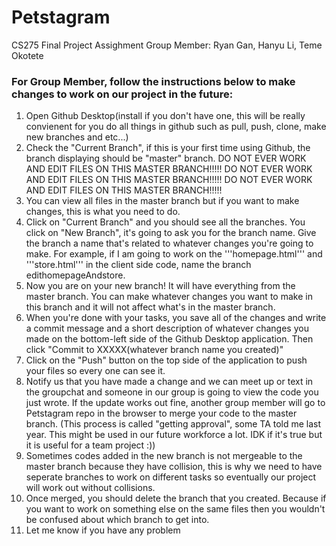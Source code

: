 # Petstagram
CS275 Final Project Assighment
Group Member: Ryan Gan, Hanyu Li, Teme Okotete

### For Group Member, follow the instructions below to make changes to work on our project in the future:
1. Open Github Desktop(install if you don't have one, this will be really convienent for you do all things in github such as pull, push, clone, make new branches and etc...)
2. Check the "Current Branch", if this is your first time using Github, the branch displaying should be "master" branch. 
    DO NOT EVER WORK AND EDIT FILES ON THIS MASTER BRANCH!!!!!
    DO NOT EVER WORK AND EDIT FILES ON THIS MASTER BRANCH!!!!!
    DO NOT EVER WORK AND EDIT FILES ON THIS MASTER BRANCH!!!!!
3. You can view all files in the master branch but if you want to make changes, this is what you need to do.
4. Click on "Current Branch" and you should see all the branches. You click on "New Branch", it's going to ask you for the branch name. Give the branch a name that's related to whatever changes you're going to make. For example, if I am going to work on the '''homepage.html''' and '''store.html''' in the client side code, name the branch edithomepageAndstore. 
5. Now you are on your new branch! It will have everything from the master branch. You can make whatever changes you want to make in this branch and it will not affect what's in the master branch.
6. When you're done with your tasks, you save all of the changes and write a commit message and a short description of whatever changes you made on the bottom-left side of the Github Desktop application. Then click "Commit to XXXXX(whatever branch name you created)"
7. Click on the "Push" button on the top side of the application to push your files so every one can see it.
8. Notify us that you have made a change and we can meet up or text in the groupchat and someone in our group is going to view the code you just wrote. If the update works out fine, another group member will go to Petstagram repo in the browser to merge your code to the master branch. (This process is called "getting approval", some TA told me last year. This might be used in our future workforce a lot. IDK if it's true but it is useful for a team project :)) 
9. Sometimes codes added in the new branch is not mergeable to the master branch because they have collision, this is why we need to have seperate branches to work on different tasks so eventually our project will work out without collisions. 
10. Once merged, you should delete the branch that you created. Because if you want to work on something else on the same files then you wouldn't be confused about which branch to get into. 
11. Let me know if you have any problem
